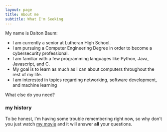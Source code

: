 ```yaml
---
layout: page
title: About me
subtitle: What I'm Seeking
---
```


My name is Dalton Baum:

- I am currently a senior at Lutheran High School.
- I am pursuing a Computer Engineering Degree in order to become a cybersecurity professional.
- I am familiar with a few programming languages like Python, Java, Javascript, and C.
- My goal is to learn as much as I can about computers throughout the rest of my life.
- I am interested in topics regarding networking, software development, and machine learning

What else do you need?

### my history

To be honest, I'm having some trouble remembering right now, so why don't you just watch [my movie](https://en.wikipedia.org/wiki/The_Princess_Bride_%28film%29) and it will answer **all** your questions.

